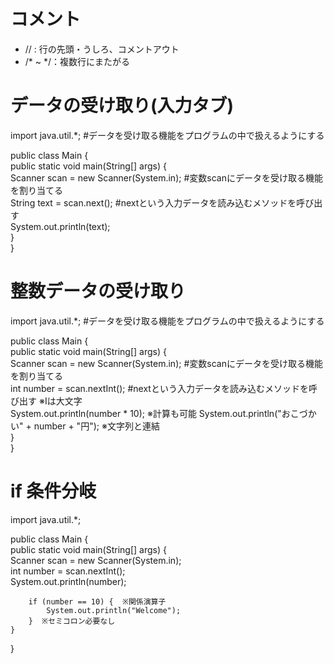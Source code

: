 # コメント  
* // : 行の先頭・うしろ、コメントアウト 
* /* ~ */：複数行にまたがる

# データの受け取り(入力タブ)
import java.util.*;  #データを受け取る機能をプログラムの中で扱えるようにする  
  
public class Main {  
    public static void main(String[] args) {  
        Scanner scan = new Scanner(System.in);  #変数scanにデータを受け取る機能を割り当てる  
        String text = scan.next();  #nextという入力データを読み込むメソッドを呼び出す  
        System.out.println(text);  
    }  
}  

# 整数データの受け取り
import java.util.*;  #データを受け取る機能をプログラムの中で扱えるようにする  
  
public class Main {  
    public static void main(String[] args) {  
        Scanner scan = new Scanner(System.in);  #変数scanにデータを受け取る機能を割り当てる  
        int number = scan.nextInt();  #nextという入力データを読み込むメソッドを呼び出す ※Iは大文字  
        System.out.println(number * 10);  ※計算も可能
        System.out.println("おこづかい" + number + "円"); ※文字列と連結  
    }  
}  

# if 条件分岐
import java.util.*;  

public class Main {  
    public static void main(String[] args) {  
        Scanner scan = new Scanner(System.in);  
        int number = scan.nextInt();  
        System.out.println(number);  

        if (number == 10) {  ※関係演算子  
            System.out.println("Welcome");  
        }  ※セミコロン必要なし  
    }  
}  
